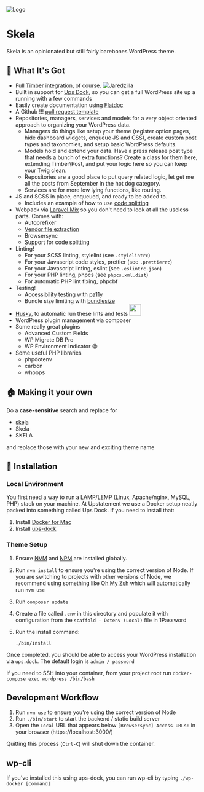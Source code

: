 ![Logo](https://i.imgur.com/Qv18zRb.png)

# Skela

Skela is an opinionated but still fairly barebones WordPress theme.

## 🎁 What It's Got

-   Full [Timber](https://www.upstatement.com/timber/) integration, of course. ![Jaredzilla](https://dujrsrsgsd3nh.cloudfront.net/img/emoticons/42425/jaredzilla-1369410877.gif)
-   Built in support for [Ups Dock](https://github.com/Upstatement/ups-dock), so you can get a full WordPress site up a running with a few commands
-   Easily create documentation using [Flatdoc](http://ricostacruz.com/flatdoc/)
-   A Github !!! [pull request template](https://google.com)
-   Repositories, managers, services and models for a very object oriented approach to organizing your WordPress data.
    -   Managers do things like setup your theme (register option pages, hide dashboard widgets, enqueue JS and CSS), create custom post types and taxonomies, and setup basic WordPress defaults.
    -   Models hold and extend your data. Have a press release post type that needs a bunch of extra functions? Create a class for them here, extending Timber\Post, and put your logic here so you can keep your Twig clean.
    -   Repositories are a good place to put query related logic, let get me all the posts from September in the hot dog category.
    -   Services are for more low lying functions, like routing.
-   JS and SCSS in place, enqueued, and ready to be added to.
    -   Includes an example of how to use [code splitting](https://webpack.js.org/guides/code-splitting/)
-   Webpack via [Laravel Mix](https://github.com/JeffreyWay/laravel-mix) so you don't need to look at all the useless parts. Comes with:
    -   Autoprefixer
    -   [Vendor file extraction](https://laravel-mix.com/docs/2.1/extract)
    -   Browsersync
    -   Support for [code splitting](https://webpack.js.org/guides/code-splitting/)
-   Linting!
    -   For your SCSS linting, stylelint (see `.stylelintrc`)
    -   For your Javascript code styles, prettier (see `.prettierrc`)
    -   For your Javascript linting, eslint (see `.eslintrc.json`)
    -   For your PHP linting, phpcs (see `phpcs.xml.dist`)
    -   For automatic PHP lint fixing, phpcbf
-   Testing!
    -   Accessibility testing with [pa11y](https://github.com/pa11y/pa11y)
    -   Bundle size limiting with [bundlesize](https://github.com/siddharthkp/bundlesize)
-   [Husky](https://github.com/typicode/husky), to automatic run these lints and tests <img src="https://i.imgur.com/n9pF1TA.jpg" width="30px">
-   WordPress plugin management via composer
-   Some really great plugins
    -   Advanced Custom Fields
    -   WP Migrate DB Pro
    -   WP Environment Indicator 😀
-   Some useful PHP libraries
    -   phpdotenv
    -   carbon
    -   whoops

## 🏠 Making it your own

Do a **case-sensitive** search and replace for

-   skela
-   Skela
-   SKELA

and replace those with your new and exciting theme name

## 🔨 Installation

### Local Environment

You first need a way to run a LAMP/LEMP (Linux, Apache/nginx, MySQL, PHP) stack on your machine.
At Upstatement we use a Docker setup neatly packed into something called Ups Dock. If you need to install that:

1. Install [Docker for Mac](https://www.docker.com/docker-mac)
2. Install [ups-dock](https://github.com/upstatement/ups-dock)

### Theme Setup

1. Ensure [NVM](https://github.com/creationix/nvm) and [NPM](https://www.npmjs.com/) are installed globally.

2. Run `nvm install` to ensure you're using the correct version of Node. If you are switching to projects with other versions of Node, we recommend using something like [Oh My Zsh](https://github.com/robbyrussell/oh-my-zsh) which will automatically run `nvm use`

3. Run `composer update`

4. Create a file called `.env` in this directory and populate it with configuration from the `scaffold - Dotenv (Local)` file in 1Password

5. Run the install command:

    ```
    ./bin/install
    ```

Once completed, you should be able to access your WordPress installation via `ups.dock`. The default login is `admin / password`

If you need to SSH into your container, from your project root run `docker-compose exec wordpress /bin/bash`

## Development Workflow

1. Run `nvm use` to ensure you're using the correct version of Node
2. Run `./bin/start` to start the backend / static build server
3. Open the `Local` URL that appears below `[Browsersync] Access URLs:` in your browser (https://localhost:3000/)

Quitting this process (`Ctrl-C`) will shut down the container.

## wp-cli

If you've installed this using ups-dock, you can run wp-cli by typing `./wp-docker [command]`
